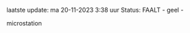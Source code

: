 laatste update: 
ma 20-11-2023  3:38   uur 
Status: FAALT - geel - 
<div class="service Y">microstation</div>